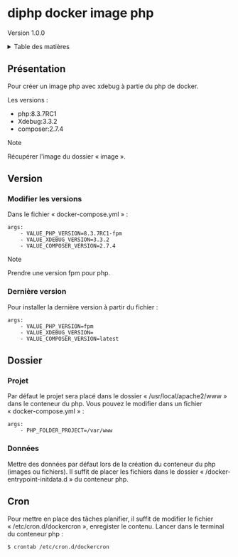 # diphp docker image php <br />
Version 1.0.0

<details>
  <summary>Table des matières</summary>
  <ol>
    <li><a href="#Présentation">Présentation</a></li>
    <li>
        <a href="#Version">Version</a>
        <ul>
            <li><a href="#Modifier-les-versions">Modifier les versions</a></li>
            <li><a href="#Dernière-version">Dernière version</a></li>
        </ul>
    </li>
    <li>
        <a href="#Dossier">Dossier</a>
        <ul>
            <li><a href="#Projet">Projet</a></li>
            <li><a href="#Données">Donnés</a></li>
        </ul>
    </li>
    <li><a href="#Cron">Cron</a></li>
  </ol>
</details>

## Présentation

Pour créer un image php avec xdebug à partie du php de docker.

Les versions :
<ul>
  <li>php:8.3.7RC1</li>
  <li>Xdebug:3.3.2</li>
  <li>composer:2.7.4</li>
</ul>

> [!NOTE]
> Récupérer l'image du dossier « image ».

## Version

### Modifier les versions

Dans le fichier « docker-compose.yml » :

```
args:
    - VALUE_PHP_VERSION=8.3.7RC1-fpm
    - VALUE_XDEBUG_VERSION=3.3.2
    - VALUE_COMPOSER_VERSION=2.7.4
```

> [!NOTE]
> Prendre une version fpm pour php.

### Dernière version

Pour installer la dernière version à partir du fichier :

```
args:
    - VALUE_PHP_VERSION=fpm
    - VALUE_XDEBUG_VERSION=
    - VALUE_COMPOSER_VERSION=latest
```

## Dossier

### Projet

Par défaut le projet sera placé dans le dossier « /usr/local/apache2/www » dans le conteneur du php.
Vous pouvez le modifier dans un fichier  « docker-compose.yml » :

```
args:
    - PHP_FOLDER_PROJECT=/var/www
```

### Données

Mettre des données par défaut lors de la création du conteneur du php (images ou fichiers).
Il suffit de placer les fichiers dans le dossier « /docker-entrypoint-initdata.d » du conteneur php.

## Cron

Pour mettre en place des tâches planifier, il suffit de modifier le fichier « /etc/cron.d/dockercron », enregister le contenu.
Lancer dans le terminal du conteneur php :

```
$ crontab /etc/cron.d/dockercron
```
